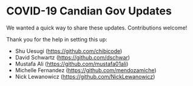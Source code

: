 # COVID-19 Candian Gov Updates

We wanted a quick way to share these updates. Contributions welcome!

Thank you for the help in setting this up:

- Shu Uesugi (https://github.com/chibicode)
- David Schwartz (https://github.com/dschwar)
- Mustafa Ali (https://github.com/mustafa01ali)
- Michelle Fernandez (https://github.com/mendozamiche)
- Nick Lewanowicz (https://github.com/NickLewanowicz)
